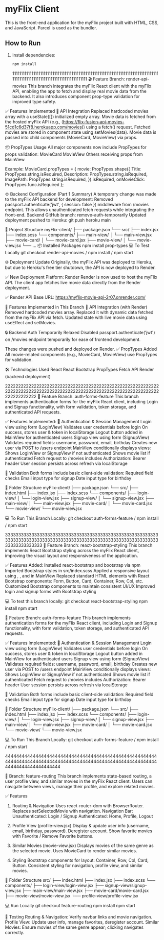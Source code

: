 # myFlix Client

This is the front-end application for the myFlix project built with HTML, CSS, and JavaScript. Parcel is used as the bundler.

## How to Run

1. Install dependencies:

   ```bash
   npm install
   ```

   1111111111111111111111111111111111111111111111111111111111111111111111111111111111111111111111111111111111111111111111111111111
   🎬 Feature Branch: render-api-movies
   This branch integrates the myFlix React client with the myFlix API, enabling the app to fetch and display real movie data from the backend. It also introduces component prop-type validation for improved type safety.

✅ Features Implemented
🔗 API Integration
Replaced hardcoded movies array with a useState([]) initialized empty array.
Movie data is fetched from the hosted myFlix API (e.g., (https://flix-fusion-api-movies-51cd1c6d37f8.herokuapp.com/movies)) using a fetch() request.
Fetched movies are stored in component state using setMovies(data).
Movie data is passed into child components (MovieCard, MovieView) via props.

📦 PropTypes Usage
All major components now include PropTypes for props validation:
MovieCard
MovieView
Others receiving props from MainView

Example:
MovieCard.propTypes = {
movie: PropTypes.shape({
Title: PropTypes.string.isRequired,
Description: PropTypes.string.isRequired,
ImagePath: PropTypes.string.isRequired,
}).isRequired,
onMovieClick: PropTypes.func.isRequired
};

⚙️ Backend Configuration (Part 1 Summary)
A temporary change was made to the myFlix API backend for development:
Removed passport.authenticate('jwt', { session: false }) middleware from /movies endpoint.
This allows unauthenticated fetch requests while integrating the front-end.
Backend GitHub branch: remove-auth-temporarily
Updated deployment pushed to Heroku:
git push heroku main

📁 Project Structure
myFlix-client/
├── package.json
└── src/
├── index.jsx
├── index.scss
└── components/
├── main-view/
│ └── main-view.jsx
├── movie-card/
│ └── movie-card.jsx
├── movie-view/
│ └── movie-view.jsx
└── ...
📦 Installed Packages
npm install prop-types
💻 To Test Locally
git checkout render-api-movies /
npm install /
npm start

🌐 Deployment Update
Originally, the myFlix API was deployed to Heroku, but due to Heroku's free tier shutdown, the API is now deployed to Render.

✅ New Deployment Platform: Render
Render is now used to host the myFlix API.
The client app fetches live movie data directly from the Render deployment.

✅ Render API Base URL:
https://myflix-movie-api-2r07.onrender.com/

🚀 Features Implemented in This Branch
🔗 API Integration (with Render)
Removed hardcoded movies array.
Replaced it with dynamic data fetched from the myFlix API via fetch.
Updated state with live movie data using useEffect and setMovies.

🔒 Backend Auth Temporarily Relaxed
Disabled passport.authenticate('jwt') on /movies endpoint temporarily for ease of frontend development.

These changes were pushed and deployed on Render.
✅ PropTypes Added
All movie-related components (e.g., MovieCard, MovieView) use PropTypes for validation.

🛠 Technologies Used
React
React Bootstrap
PropTypes
Fetch API
Render (backend deployment)

2222222222222222222222222222222222222222222222222222222222222222222222222222222222222222222222222222222222222222222222222222222222
🔐 Feature Branch: auth-forms-feature This branch implements authentication forms for the myFlix React client, including Login and Signup functionality, with form validation, token storage, and authenticated API requests.

✅ Features Implemented: 🔑 Authentication & Session Management Login view using form (LoginView) Validates user credentials before login On success, stores user & token in localStorage Logout button added in MainView for authenticated users Signup view using form (SignupView) Validates required fields: username, password, email, birthday Creates new user via POST to /users endpoint MainView conditionally displays views: Shows LoginView or SignupView if not authenticated Shows movie list if authenticated Fetch request to /movies includes Authorization: Bearer header User session persists across refresh via localStorage

🧪 Validation Both forms include basic client-side validation: Required field checks Email input type for signup Date input type for birthday

📁 Folder Structure myFlix-client/ ├── package.json └── src/ ├── index.html ├── index.jsx ├── index.scss └── components/ ├── login-view/ │ └── login-view.jsx ├── signup-view/ │ └── signup-view.jsx ├── main-view/ │ └── main-view.jsx ├── movie-card/ │ └── movie-card.jsx └── movie-view/ └── movie-view.jsx

💻 To Run This Branch Locally: git checkout auth-forms-feature / npm install / npm start

3333333333333333333333333333333333333333333333333333333333333333333333333333333333333333333333333333333333333333333333333333333333
🔀 Feature Branch: react-bootstrap-styling
This branch implements React Bootstrap styling across the myFlix React client, improving the visual layout and responsiveness of the application.

✅ Features Added:
Installed react-bootstrap and bootstrap via npm
Imported Bootstrap styles in src/index.scss
Applied a responsive layout using <Container>, <Row>, and <Col> in MainView
Replaced standard HTML elements with React Bootstrap components:
Form, Button, Card, Container, Row, Col, etc.
Customized Bootstrap components to maintain consistent UI/UX
Improved login and signup forms with Bootstrap styling

💻 To test this branch locally:
git checkout react-bootstrap-styling
npm install
npm start

🔐 Feature Branch: auth-forms-feature
This branch implements authentication forms for the myFlix React client, including Login and Signup functionality, with form validation, token storage, and authenticated API requests.

✅ Features Implemented:
🔑 Authentication & Session Management
Login view using form (LoginView)
Validates user credentials before login
On success, stores user & token in localStorage
Logout button added in MainView for authenticated users
Signup view using form (SignupView)
Validates required fields: username, password, email, birthday
Creates new user via POST to /users endpoint
MainView conditionally displays views:
Shows LoginView or SignupView if not authenticated
Shows movie list if authenticated
Fetch request to /movies includes Authorization: Bearer <token> header
User session persists across refresh via localStorage

🧪 Validation
Both forms include basic client-side validation:
Required field checks
Email input type for signup
Date input type for birthday

📁 Folder Structure
myFlix-client/
├── package.json
└── src/
├── index.html
├── index.jsx
├── index.scss
└── components/
├── login-view/
│ └── login-view.jsx
├── signup-view/
│ └── signup-view.jsx
├── main-view/
│ └── main-view.jsx
├── movie-card/
│ └── movie-card.jsx
└── movie-view/
└── movie-view.jsx

💻 To Run This Branch Locally:
git checkout auth-forms-feature /
npm install /
npm start

4444444444444444444444444444444444444444444444444444444444444444444444444444444444444444444444444444444444444444444444444444444444

🔀 Branch: feature-routing
This branch implements state-based routing, a user profile view, and similar movies in the myFlix React client. Users can navigate between views, manage their profile, and explore related movies.

✅ Features

1. Routing & Navigation
   Uses react-router-dom with BrowserRouter.
   Replaces setSelectedMovie with <Link> navigation.
   Navigation Bar:
   Unauthenticated: Login / Signup
   Authenticated: Home, Profile, Logout

2. Profile View (profile-view.jsx)
   Display & update user info (username, email, birthday, password).
   Deregister account.
   Show favorite movies with Favorite / Remove Favorite buttons.

3. Similar Movies (movie-view.jsx)
   Displays movies of the same genre as the selected movie.
   Uses MovieCard to render similar movies.

4. Styling
   Bootstrap components for layout: Container, Row, Col, Card, Button.
   Consistent styling for navigation, profile view, and similar movies.

📁 Folder Structure
src/
├── index.html
├── index.jsx
├── index.scss
└── components/
├── login-view/login-view.jsx
├── signup-view/signup-view.jsx
├── main-view/main-view.jsx
├── movie-card/movie-card.jsx
├── movie-view/movie-view.jsx
└── profile-view/profile-view.jsx

💻 Run Locally
git checkout feature-routing
npm install
npm start

🧪 Testing
Routing & Navigation: Verify navbar links and movie navigation.
Profile View: Update user info, manage favorites, deregister account.
Similar Movies: Ensure movies of the same genre appear; clicking navigates correctly.

